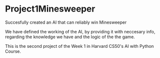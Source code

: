 # Project1Minesweeper
Succesfully created an AI that can reliably win Minesweeper

We have defined the working of the AI, by providing it with neccesary info, regarding the knowledge we have
and the logic of the the game.

This is the second project of the Week 1 in Harvard CS50's AI with Python Course.
